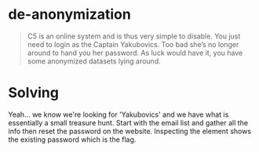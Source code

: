 # de-anonymization

>C5 is an online system and is thus very simple to disable. You just need to login as the Captain Yakubovics. Too bad she’s no longer around to hand you her password.
As luck would have it, you have some anonymized datasets lying around.

# Solving

Yeah... we know we're looking for 'Yakubovics' and we have what is essentially a small treasure hunt. Start with the email list and gather all the info then reset the password on the website. Inspecting the element shows the existing password which is the flag.
